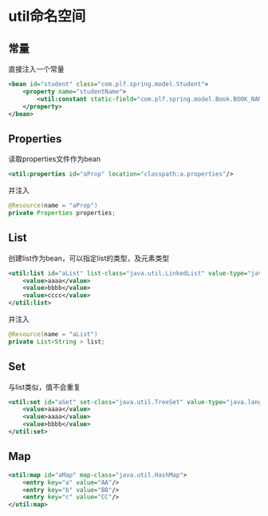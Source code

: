 # util命名空间

## 常量

直接注入一个常量

```xml
<bean id="student" class="com.plf.spring.model.Student">
    <property name="studentName">
        <util:constant static-field="com.plf.spring.model.Book.BOOK_NAME"/>
    </property>
</bean>
```



## Properties

读取properties文件作为bean

```xml
<util:properties id="aProp" location="classpath:a.properties"/>
```

并注入

```java
@Resource(name = "aProp")
private Properties properties;
```



## List

创建list作为bean，可以指定list的类型，及元素类型

```xml
<util:list id="aList" list-class="java.util.LinkedList" value-type="java.lang.String">
    <value>aaaa</value>
    <value>bbbb</value>
    <value>cccc</value>
</util:list>
```

并注入

```java
@Resource(name = "aList")
private List<String > list;
```

## Set

与list类似，值不会重复

```xml
<util:set id="aSet" set-class="java.util.TreeSet" value-type="java.lang.String">
    <value>aaaa</value>
    <value>aaaa</value>
    <value>bbbb</value>
</util:set>
```

## Map

```xml
<util:map id="aMap" map-class="java.util.HashMap">
    <entry key="a" value="AA"/>
    <entry key="b" value="BB"/>
    <entry key="c" value="CC"/>
</util:map>
```



